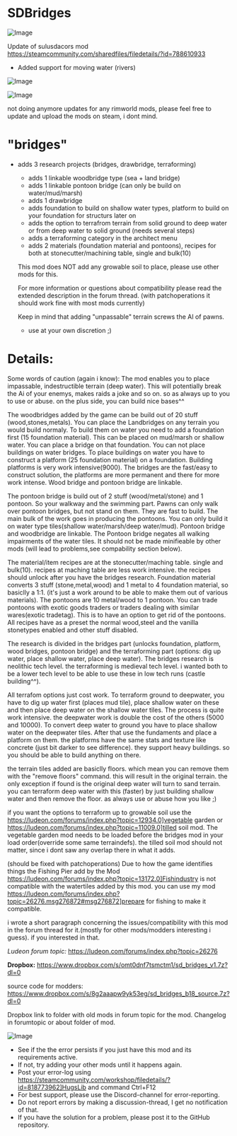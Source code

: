 # SDBridges

![Image](https://i.imgur.com/buuPQel.png)

Update of sulusdacors mod
https://steamcommunity.com/sharedfiles/filedetails/?id=788610933

- Added support for moving water (rivers)

![Image](https://i.imgur.com/pufA0kM.png)

	
![Image](https://i.imgur.com/Z4GOv8H.png)


not doing anymore updates for any rimworld mods, please feel free to update and upload the mods on steam, i dont mind.
# "bridges"


- adds 3 research projects (bridges, drawbridge, terraforming)
   - adds 1 linkable woodbridge type (sea + land bridge)
   - adds 1 linkable pontoon bridge (can only be build on water/mud/marsh)
   - adds 1 drawbridge
   - adds foundation to build on shallow water types, platform to build on your foundation for structurs later on
   - adds the option to terrafrom terrain from solid ground to deep water or from deep water to solid ground (needs several steps)
   - adds a terraforming category in the architect menu
   - adds 2 materials (foundation material and pontoons), recipes for both at stonecutter/machining table, single and bulk(10)

   
	This mod does NOT add any growable soil to place, please use other mods for this.
	
	For more information or questions about compatibility please read the extended description in the forum thread.
	(with patchoperations it should work fine with most mods currently)
	
	Keep in mind that adding "unpassable" terrain screws the AI of pawns.
	- use at your own discretion ;) 

# Details:


Some words of caution (again i know): The mod enables you to place impassable, indestructible terrain (deep water). This will potentially break the Ai of your enemys, makes raids a joke and so on. so as always up to you to use or abuse. on the plus side, you can build nice bases^^

The woodbridges added by the game can be build out of 20 stuff (wood,stones,metals). You can place the Landbridges on any terrain you would build normaly. To build them on water you need to add a foundation first (15 foundation material). This can be placed on mud/marsh or shallow water. You can place a bridge on that foundation. You can not place buildings on water bridges. To place buildings on water you have to construct a platform (25 foundation material) on a foundation. Building platforms is very work intensive(9000). The bridges are the fast/easy to construct solution, the platforms are more permanent and there for more work intense. Wood bridge and pontoon bridge are linkable.

The pontoon bridge is build out of 2 stuff (wood/metal/stone) and 1 pontoon. So your walkway and the swimming part. Pawns can only walk over pontoon bridges, but not stand on them. They are fast to build. The main bulk of the work goes in producing the pontoons. You can only build it on water type tiles(shallow water/marsh/deep water/mud). Pontoon bridge and woodbridge are linkable. The Pontoon bridge negates all walking impairments of the water tiles. It should not be made minifieable by other mods (will lead to problems,see compability section below).

The material/item recipes are at the stonecutter/maching table. single and bulk(10). recipes at maching table are less work intensive. the recipes should unlock after you have the bridges research. Foundation material converts 3 stuff (stone,metal,wood) and 1 metal to 4 foundation material, so basiclly a 1:1. (it's just a work around to be able to make them out of various materials). The pontoons are 10 metal/wood to 1 pontoon. You can trade pontoons with exotic goods traders or traders dealing with similar  wares(exotic tradetag). This is to have an option to get rid of the pontoons. All recipes have as a preset the normal wood,steel and the vanilla stonetypes enabled and other stuff disabled.

The research is divided in the bridges part (unlocks foundation, platform, wood bridges, pontoon bridge) and the terraforming part (options: dig up water, place shallow water, place deep water). The bridges research is neolithic tech level. the terraforming is medieval tech level. i wanted both to be a lower tech level to be able to use these in low tech runs (castle building^^).

All terrafom options just cost work. To terraform ground to deepwater, you have to dig up water first (places mud tile), place shallow water on these and then place deep water on the shallow water tiles. The process is quite work intensive. the deepwater work is double the cost of the others (5000 and 10000). To convert deep water to ground you have to place shallow water on the deepwater tiles. After that use the fundaments and place a platform on them. the platforms have the same stats and texture like concrete (just bit darker to see difference). they support heavy buildings. so you should be able to build anything on there.

the terrain tiles added are basiclly floors. which mean you can remove them with the "remove floors" command. this will result in the original terrain. the only exception if found is the original deep water will turn to sand terrain. you can terraform deep water with this (faster) by just building shallow water and then remove the floor. as always use or abuse how you like ;)

if you want the options to terraform up to growable soil use the https://ludeon.com/forums/index.php?topic=12934.0]vegetable garden or https://ludeon.com/forums/index.php?topic=11009.0]tilled soil mod. The vegetable garden mod needs to be loaded before the bridges mod in your load order(override some same terraindefs). the tilled soil mod should not matter, since i dont saw any overlap there in what it adds.

(should be fixed with patchoperations) Due to how the game identifies things the Fishing Pier add by the Mod https://ludeon.com/forums/index.php?topic=13172.0]Fishindustry is not compatible with the watertiles added by this mod. you can use my mod https://ludeon.com/forums/index.php?topic=26276.msg276872#msg276872]prepare for fishing to make it compatible.

i wrote a short paragraph concerning the issues/compatibility with this mod in the forum thread for it.(mostly for other mods/modders interesting i guess). if you interested in that.

*Ludeon forum topic:*
https://ludeon.com/forums/index.php?topic=26276

**Dropbox:** https://www.dropbox.com/s/omt0dnf7tsmctm1/sd_bridges_v1.7z?dl=0

source code for modders: https://www.dropbox.com/s/8g2aaapw9yk53eg/sd_bridges_b18_source.7z?dl=0

Dropbox link to folder with old mods in forum topic for the mod.
Changelog in forumtopic or about folder of mod.


![Image](https://i.imgur.com/PwoNOj4.png)



-  See if the the error persists if you just have this mod and its requirements active.
-  If not, try adding your other mods until it happens again.
-  Post your error-log using https://steamcommunity.com/workshop/filedetails/?id=818773962]HugsLib and command Ctrl+F12
-  For best support, please use the Discord-channel for error-reporting.
-  Do not report errors by making a discussion-thread, I get no notification of that.
-  If you have the solution for a problem, please post it to the GitHub repository.



